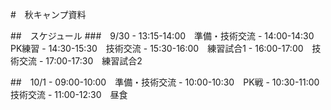 #　秋キャンプ資料

##　スケジュール
###　9/30
	- 13:15-14:00　準備・技術交流
	- 14:00-14:30　PK練習
	- 14:30-15:30　技術交流
	- 15:30-16:00　練習試合1
	- 16:00-17:00　技術交流
	- 17:00-17:30　練習試合2

##　10/1
	- 09:00-10:00　準備・技術交流
	- 10:00-10:30　PK戦
	- 10:30-11:00　技術交流
	- 11:00-12:30　昼食


